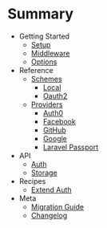 # Summary

* Getting Started
  * [Setup](setup.md)
  * [Middleware](middleware.md)
  * [Options](options.md)
* Reference
  * [Schemes](schemes/README.md)
    * [Local](schemes/local.md)
    * [Oauth2](schemes/oauth2.md)
  * [Providers](providers/README.md)
    * [Auth0](providers/auth0.md)
    * [Facebook](providers/facebook.md)
    * [GitHub](providers/github.md)
    * [Google](providers/google.md)
    * [Laravel Passport](providers/passport.md)
* API
  * [Auth](api/auth.md)
  * [Storage](api/storage.md)
* Recipes
  * [Extend Auth](recipes/extend.md)
* Meta
  * [Migration Guide](migration.md)
  * [Changelog](../CHANGELOG.md)
